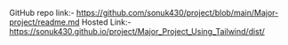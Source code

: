 GitHub repo link:- https://github.com/sonuk430/project/blob/main/Major-project/readme.md
Hosted Link:- https://sonuk430.github.io/project/Major_Project_Using_Tailwind/dist/

